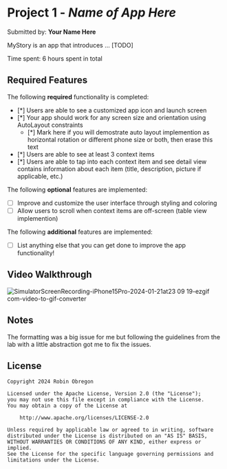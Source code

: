 # Project 1 - *Name of App Here*

Submitted by: **Your Name Here**

MyStory is an app that introduces ... [TODO] 

Time spent: 6 hours spent in total

## Required Features

The following **required** functionality is completed:

- [*] Users are able to see a customized app icon and launch screen
- [*] Your app should work for any screen size and orientation using AutoLayout constraints
  - [*] Mark here if you will demostrate auto layout implemention as horizontal rotation or different phone size or both, then erase this text
- [*] Users are able to see at least 3 context items
- [*] Users are able to tap into each context item and see detail view contains information about each item (title, description, picture if applicable, etc.)
 
The following **optional** features are implemented:

- [ ] Improve and customize the user interface through styling and coloring
- [ ] Allow users to scroll when context items are off-screen (table view implemention)

The following **additional** features are implemented:

- [ ] List anything else that you can get done to improve the app functionality!

## Video Walkthrough

![SimulatorScreenRecording-iPhone15Pro-2024-01-21at23 09 19-ezgif com-video-to-gif-converter](https://github.com/metrobobin/MyStory/assets/68521312/89fba7d3-b634-4e23-b812-769e6f44fedb)


## Notes

The formatting was a big issue for me but following the guidelines from the lab with a little abstraction got me to fix the issues.

## License

    Copyright 2024 Robin Obregon

    Licensed under the Apache License, Version 2.0 (the "License");
    you may not use this file except in compliance with the License.
    You may obtain a copy of the License at

        http://www.apache.org/licenses/LICENSE-2.0

    Unless required by applicable law or agreed to in writing, software
    distributed under the License is distributed on an "AS IS" BASIS,
    WITHOUT WARRANTIES OR CONDITIONS OF ANY KIND, either express or implied.
    See the License for the specific language governing permissions and
    limitations under the License.
